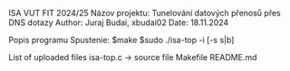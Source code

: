 ISA VUT FIT 2024/25
Názov projektu: Tunelování datových přenosů přes DNS dotazy
Author: Juraj Budai, xbudai02
Date: 18.11.2024

Popis programu
Spustenie:
$make
$sudo ./isa-top -i <interface> [-s s|b] 

List of uploaded files
isa-top.c -> source file 
Makefile
README.md
